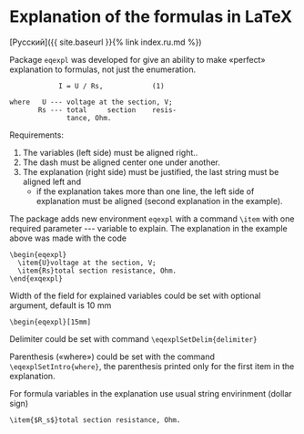 Explanation of the formulas in LaTeX
========

[Русский]({{ site.baseurl }}{% link index.ru.md %})

Package `eqexpl` was developed for give an ability to make «perfect»
explanation to formulas, not just the enumeration.

                I = U / Rs,            (1)

    where   U --- voltage at the section, V;
	       Rs --- total     section    resis-
		          tance, Ohm.

Requirements:
1. The variables (left side) must be aligned right..
2. The dash must be aligned center one under another.
3. The explanation (right side) must be justified, the last string
   must be aligned left and
   - if the explanation takes more than one line, the left side of
     explanation must be aligned (second explanation in the example).

The package adds new environment `eqexpl` with a command `\item` with
one required parameter --- variable to explain.  The explanation in
the example above was made with the code

    \begin{eqexpl}
      \item{U}voltage at the section, V;
	  \item{Rs}total section resistance, Ohm.
	\end{exqexpl}

Width of the field for explained variables could be set with optional
argument, default is 10 mm

    \begin{eqexpl}[15mm]

Delimiter could be set with command `\eqexplSetDelim{delimiter}`

Parenthesis («where») could be set with the command
`\eqexplSetIntro{where}`, the parenthesis printed only for the first
item in the explanation.

For formula variables in the explanation use usual string envirinment
(dollar sign)

    \item{$R_s$}total section resistance, Ohm.

